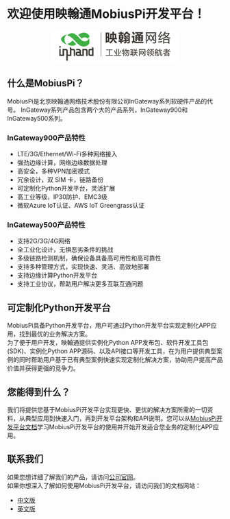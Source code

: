 # **欢迎使用映翰通MobiusPi开发平台！**
<div align=center>

![](images/2020-01-06-16-46-51.png)
</div>

## **什么是MobiusPi？**
MobiusPi是北京映翰通网络技术股份有限公司InGateway系列软硬件产品的代号。 InGateway系列产品包含两个大的产品系列，InGateway900和InGateway500系列。  <br/>
### InGateway900产品特性
- LTE/3G/Ethernet/Wi-Fi多种网络接入
- 强劲边缘计算，网络边缘数据处理
- 高安全，多种VPN加密模式
- 冗余设计，双 SIM 卡，链路备份
- 可定制化Python开发平台，灵活扩展
- 高工业等级，IP30防护、EMC3级
- 微软Azure IoT认证、AWS IoT Greengrass认证
### InGateway500产品特性
- 支持2G/3G/4G网络
- 全工业化设计，无惧恶劣条件的挑战
- 多级链路检测机制，确保设备具备高可用性和高可靠性
- 支持多种管理方式，实现快速、灵活、高效地部署
- 支持边缘计算Python开发平台
- 支持工业协议，帮助用户解决更多互联互通问题
## **可定制化Python开发平台**
MobiusPi具备Python开发平台，用户可通过Python开发平台实现定制化APP应用，找到最优的业务解决方案。  <br/>
为了便于用户开发，映翰通提供实例化Python APP发布包、软件开发工具包(SDK)、实例化Python APP源码、以及API接口等开发工具，在为用户提供典型案例的同时帮助用户基于已有典型案例快速实现定制化解决方案，协助用户提高产品价值并获得更强的竞争力。
## **您能得到什么？**
我们将提供您基于MobiusPi开发平台实现更快、更优的解决方案所需的一切资料，从典型应用到快速入门，再到开发平台架构和API说明。您可以从[MobiusPi开发平台文档](https://ingateway-development-docs.readthedocs.io/zh_CN/latest)学习MobiusPi开发平台的使用并开始开发适合您业务的定制化APP应用。
## **联系我们**
如果您想详细了解我们的产品，请访问[公司官网](https://www.inhand.com.cn/)。  <br/>
如果你想深入了解如何使用MobiusPi开发平台，请访问我们的文档网站：
- [中文版](https://ingateway-development-docs.readthedocs.io/zh_CN/latest)
- [英文版](https://ingateway-development-docs-en.readthedocs.io/en/latest/)

